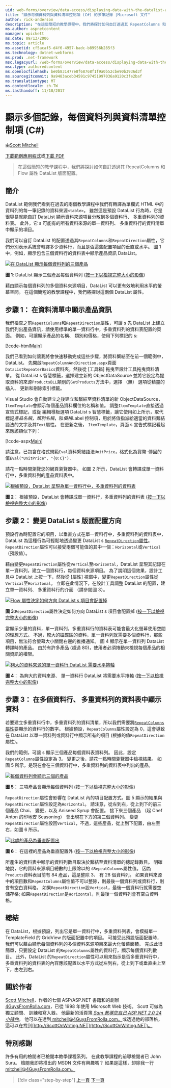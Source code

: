 ```yaml
---
uid: web-forms/overview/data-access/displaying-data-with-the-datalist-and-repeater/showing-multiple-records-per-row-with-the-datalist-control-cs
title: "顯示每個資料列與資料清單控制項 (C#) 的多筆記錄 |Microsoft 文件"
author: rick-anderson
description: "在這個簡短的教學課程中，我們將探討如何自訂透過其 RepeatColumns 和 Flow 屬性 DataList 版面配置。"
ms.author: aspnetcontent
manager: wpickett
ms.date: 09/13/2006
ms.topic: article
ms.assetid: cf5acaf5-d4f6-4957-badc-b89956b285f3
ms.technology: dotnet-webforms
ms.prod: .net-framework
msc.legacyurl: /web-forms/overview/data-access/displaying-data-with-the-datalist-and-repeater/showing-multiple-records-per-row-with-the-datalist-control-cs
msc.type: authoredcontent
ms.openlocfilehash: be0b831477e8f68768f1f9a0b52cbe90b3936d3f
ms.sourcegitcommit: 9a9483aceb34591c97451997036a9120c3fe2baf
ms.translationtype: MT
ms.contentlocale: zh-TW
ms.lasthandoff: 11/10/2017
---
```

<a name="showing-multiple-records-per-row-with-the-datalist-control-c"></a>顯示多個記錄，每個資料列與資料清單控制項 (C#)
====================
由[Scott Mitchell](https://twitter.com/ScottOnWriting)

[下載範例應用程式](http://download.microsoft.com/download/9/c/1/9c1d03ee-29ba-4d58-aa1a-f201dcc822ea/ASPNET_Data_Tutorial_31_CS.exe)或[下載 PDF](showing-multiple-records-per-row-with-the-datalist-control-cs/_static/datatutorial31cs1.pdf)

> 在這個簡短的教學課程中，我們將探討如何自訂透過其 RepeatColumns 和 Flow 屬性 DataList 版面配置。


## <a name="introduction"></a>簡介

DataList 範例我們看到在過去的兩個教學課程中我們有轉譯為單欄式 HTML 中的資料列的每一筆記錄的資料來源`<table>`。 雖然這是預設 DataList 行為時，它是很容易就能自訂 DataList 顯示資料來源項目分散到多個資料行、 多重資料列的資料表。 此外，它 s 可能有的所有資料來源的單一資料列、 多重資料行的資料清單中顯示的項目。

我們可以自訂 DataList 的配置透過其`RepeatColumns`和`RepeatDirection`屬性，它們分別表示系統會轉譯多少資料行，而且是否這些配置項目的垂直或水平。 圖 1 中，例如，顯示包含三個資料行的資料表中顯示產品資訊 DataList。


[![在 DataList 顯示每個資料列的三個產品](showing-multiple-records-per-row-with-the-datalist-control-cs/_static/image2.png)](showing-multiple-records-per-row-with-the-datalist-control-cs/_static/image1.png)

**圖 1**: DataList 顯示三個產品每個資料列 ([按一下以檢視完整大小的影像](showing-multiple-records-per-row-with-the-datalist-control-cs/_static/image3.png))


藉由顯示每個資料列的多個資料來源項目，DataList 可以更有效地利用水平的螢幕空間。 在這個簡短的教學課程中，我們將探討這兩個 DataList 屬性。

## <a name="step-1-displaying-product-information-in-a-datalist"></a>步驟 1： 在資料清單中顯示產品資訊

我們檢查之前`RepeatColumns`和`RepeatDirection`屬性，可讓 s 先 DataList 上建立我們列出產品資訊，請使用標準的單一資料行中，多重資料列的資料表配置的頁面。 例如，可讓顯示產品的名稱、 類別和價格，使用下列標記的 s:


[!code-html[Main](showing-multiple-records-per-row-with-the-datalist-control-cs/samples/sample1.html)]

我們已看到如何讓我將會快速移動完成這些步驟，將資料繫結至在前一個範例中，DataList。 先開啟`RepeatColumnAndDirection.aspx`頁面`DataListRepeaterBasics`資料夾，然後從 [工具箱] 拖曳至設計工具拖曳資料清單。 從 DataList s 智慧標籤，選擇建立新的 ObjectDataSource 並將它設定為提取資料的來源`ProductsBLL`類別的`GetProducts`方法中，選擇 （無） 選項從精靈的插入、 更新和刪除索引標籤。

Visual Studio 會自動建立之後建立和繫結至資料清單的新 ObjectDataSource，`ItemTemplate`會顯示每個產品資料欄位的名稱和值。 調整`ItemTemplate`直接透過宣告式標記，或從 編輯樣板選項 DataList s 智慧標籤，讓它使用如上所示，取代標記*產品名稱*，*類別名稱*，和*價格*Label 控制項，用於將值指派給適當的資料繫結語法的文字及其`Text`屬性。 在更新之後， `ItemTemplate`，頁面 s 宣告式標記看起來應該類似下列：


[!code-aspx[Main](showing-multiple-records-per-row-with-the-datalist-control-cs/samples/sample2.aspx)]

請注意，已包含在格式規範`Eval`資料繫結語法`UnitPrice`，格式化為貨幣-傳回的值`Eval("UnitPrice", "{0:C}").`

請花一點時間瀏覽您的網頁瀏覽器中。 如圖 2 所示，DataList 會轉譯成單一資料行中，多重資料列的產品資料表中。


[![根據預設，DataList 呈現為單一資料行中，多重資料列的資料表](showing-multiple-records-per-row-with-the-datalist-control-cs/_static/image5.png)](showing-multiple-records-per-row-with-the-datalist-control-cs/_static/image4.png)

**圖 2**： 根據預設，DataList 會轉譯成單一資料行，多重資料列的資料表 ([按一下以檢視完整大小的影像](showing-multiple-records-per-row-with-the-datalist-control-cs/_static/image6.png))


## <a name="step-2-changing-the-datalist-s-layout-direction"></a>步驟 2： 變更 DataList s 版面配置方向

預設行為時配置它的項目，以垂直方式在單一資料行中，多重資料列的資料表中，DataList 為這種行為可輕鬆地透過變更 DataList s [ `RepeatDirection`屬性](https://msdn.microsoft.com/en-us/system.web.ui.webcontrols.datalist.repeatdirection.aspx)。 `RepeatDirection`屬性可以接受兩個可能值的其中一個：`Horizontal`或`Vertical`（預設值）。

藉由變更`RepeatDirection`屬性從`Vertical`至`Horizontal`，DataList 呈現其記錄在單一資料列，建立一個資料行，每個資料來源項目。 為了說明這個效果，設計工具中 DataList 上按一下，然後從 [屬性] 視窗中，變更`RepeatDirection`屬性從`Vertical`至`Horiztonal`。 立即在此情況下，在設計工具調整 DataList 的配置，建立單一資料列、 多重資料行的介面 （請參閱圖 3）。


[![Flow 屬性決定如何方向 DataList s 項目會配置掉](showing-multiple-records-per-row-with-the-datalist-control-cs/_static/image8.png)](showing-multiple-records-per-row-with-the-datalist-control-cs/_static/image7.png)

**圖 3**:`RepeatDirection`屬性決定如何方向 DataList s 項目會配置掉 ([按一下以檢視完整大小的影像](showing-multiple-records-per-row-with-the-datalist-control-cs/_static/image9.png))


當顯示少量的資料，單一資料列，多重資料行的資料表可能會最大化螢幕使用空間的理想方式。 不過，較大的磁碟區的資料，單一資料列就需要多個資料行，那些項目，無法符合螢幕大小關閉右邊的推播通知。 圖 4 顯示在單一資料列 DataList 轉譯時的產品。 由於有許多產品 (超過 80)，使用者必須捲動來檢視每個產品的相關資訊的權限。


[![夠大的資料來源的單一資料行 DataList 需要水平捲軸](showing-multiple-records-per-row-with-the-datalist-control-cs/_static/image11.png)](showing-multiple-records-per-row-with-the-datalist-control-cs/_static/image10.png)

**圖 4**： 為夠大的資料來源、 單一資料行 DataList 將需要水平捲軸 ([按一下以檢視完整大小的影像](showing-multiple-records-per-row-with-the-datalist-control-cs/_static/image12.png))


## <a name="step-3-displaying-data-in-a-multi-column-multi-row-table"></a>步驟 3： 在多個資料行、 多重資料列的資料表中顯示資料

若要建立多重資料行中，多重資料列的資料清單，所以我們需要將[`RepeatColumns`屬性](https://msdn.microsoft.com/en-us/system.web.ui.webcontrols.datalist.repeatcolumns.aspx)要顯示的資料行的數字。 根據預設，`RepeatColumns`屬性設定為 0，這會導致在 DataList 以單一資料列或資料行中顯示所有的項目 (根據的值`RepeatDirection`屬性)。

我們的範例，可讓 s 顯示三個產品每個資料表資料列。 因此，設定`RepeatColumns`屬性設定為 3。 變更之後，請花一點時間瀏覽器中檢視結果。 如圖 5 所示，是現在會在三個資料行中，多重資料列的資料表中列出的產品。


[![每個資料列會顯示三個的產品](showing-multiple-records-per-row-with-the-datalist-control-cs/_static/image14.png)](showing-multiple-records-per-row-with-the-datalist-control-cs/_static/image13.png)

**圖 5**： 三項產品會顯示每個資料列 ([按一下以檢視完整大小的影像](showing-multiple-records-per-row-with-the-datalist-control-cs/_static/image15.png))


`RepeatDirection`屬性會影響在 DataList 內的項目配置方式。圖 5 顯示的結果與`RepeatDirection`屬性設定為`Horizontal`。 請注意，從左到右，從上到下的前三個產品 Chai、 變更，以及 Aniseed Syrup 會配置。 接下來三個產品 （起 Chef Anton 的印地安 Seasoning） 會出現在下方的第三個資料列。 變更`RepeatDirection`屬性設回`Vertical`，不過，這些產品，從上到下配置，由左至右，如圖 6 所示。


[![此處的產品為垂直配置出](showing-multiple-records-per-row-with-the-datalist-control-cs/_static/image17.png)](showing-multiple-records-per-row-with-the-datalist-control-cs/_static/image16.png)

**圖 6**： 在這裡的產品為垂直配置外 ([按一下以檢視完整大小的影像](showing-multiple-records-per-row-with-the-datalist-control-cs/_static/image18.png))


所產生的資料表中顯示的資料列數目取決於繫結至資料清單的總記錄數目。 明確地說，它的資料來源項目總數的上限除以的 s`RepeatColumns`屬性值。 因為`Products`資料表目前有 84 產品，這是整除 3、 有 28 個資料列。 如果資料來源中的項目數和`RepeatColumns`屬性值不可以整除，則最後一個資料列或資料行，則會有空白資料格。 如果`RepeatDirection`設`Vertical`，最後一個資料行就需要空儲存格; 如果`RepeatDirection`是`Horizontal`，則最後一個資料列會有空白資料格。

## <a name="summary"></a>總結

在 DataList，根據預設，列出它是單一資料行中，多重資料列表，會模擬單一 TemplateField 的 GridView 的版面配置中的項目。 可接受此預設版面配置時，我們可以藉由顯示每個資料列的多個資料來源項目來最大化螢幕面積。 完成此很簡單，只要設定 DataList 的`RepeatColumns`屬性的資料行，顯示每個資料列數目。 此外，DataList 的`RepeatDirection`屬性可以用來指示是否多重資料行中，多重資料列的資料表的內容應該配置以水平方式從左到右，從上到下或垂直由上至下，由左到右。

## <a name="about-the-author"></a>關於作者

[Scott Mitchell](http://www.4guysfromrolla.com/ScottMitchell.shtml)，作者的七個 ASP/ASP.NET 書籍和的創辦[4GuysFromRolla.com](http://www.4guysfromrolla.com)，已從 1998 年使用 Microsoft Web 技術。 Scott 可做為獨立顧問、 訓練和寫入器。 他最新的活頁簿[ *Sam 教導您自己 ASP.NET 2.0 24 小時內*](https://www.amazon.com/exec/obidos/ASIN/0672327384/4guysfromrollaco)。 他可以在達到[ mitchell@4GuysFromRolla.com。](mailto:mitchell@4GuysFromRolla.com)或透過他的部落格，這可以在找到[http://ScottOnWriting.NET](http://ScottOnWriting.NET)。

## <a name="special-thanks-to"></a>特別感謝

許多有用的檢閱者已檢閱本教學課程系列。 在此教學課程的前導檢閱者已 John Suru。 檢閱我即將推出的 MSDN 文件有興趣嗎？ 如果是這樣，卸除我一行[ mitchell@4GuysFromRolla.com。](mailto:mitchell@4GuysFromRolla.com)

>[!div class="step-by-step"]
[上一頁](formatting-the-datalist-and-repeater-based-upon-data-cs.md)
[下一頁](nested-data-web-controls-cs.md)

